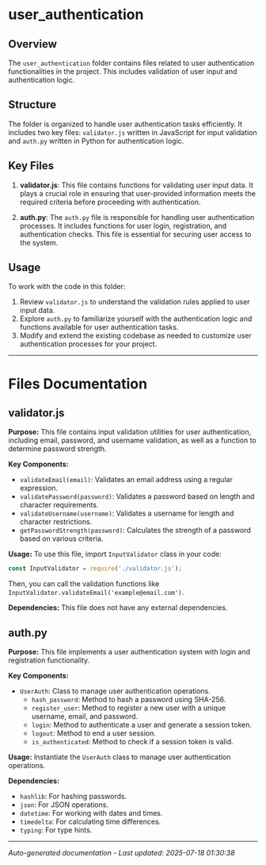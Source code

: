 # user_authentication

## Overview
The `user_authentication` folder contains files related to user authentication functionalities in the project. This includes validation of user input and authentication logic.

## Structure
The folder is organized to handle user authentication tasks efficiently. It includes two key files: `validator.js` written in JavaScript for input validation and `auth.py` written in Python for authentication logic.

## Key Files
1. **validator.js**: This file contains functions for validating user input data. It plays a crucial role in ensuring that user-provided information meets the required criteria before proceeding with authentication.
   
2. **auth.py**: The `auth.py` file is responsible for handling user authentication processes. It includes functions for user login, registration, and authentication checks. This file is essential for securing user access to the system.

## Usage
To work with the code in this folder:
1. Review `validator.js` to understand the validation rules applied to user input data.
2. Explore `auth.py` to familiarize yourself with the authentication logic and functions available for user authentication tasks.
3. Modify and extend the existing codebase as needed to customize user authentication processes for your project.

---

# Files Documentation

## validator.js

**Purpose:** This file contains input validation utilities for user authentication, including email, password, and username validation, as well as a function to determine password strength.

**Key Components:**
- `validateEmail(email)`: Validates an email address using a regular expression.
- `validatePassword(password)`: Validates a password based on length and character requirements.
- `validateUsername(username)`: Validates a username for length and character restrictions.
- `getPasswordStrength(password)`: Calculates the strength of a password based on various criteria.

**Usage:** To use this file, import `InputValidator` class in your code:
```javascript
const InputValidator = require('./validator.js');
```
Then, you can call the validation functions like `InputValidator.validateEmail('example@email.com')`.

**Dependencies:** This file does not have any external dependencies.

## auth.py

**Purpose:** This file implements a user authentication system with login and registration functionality.

**Key Components:**
- `UserAuth`: Class to manage user authentication operations.
  - `hash_password`: Method to hash a password using SHA-256.
  - `register_user`: Method to register a new user with a unique username, email, and password.
  - `login`: Method to authenticate a user and generate a session token.
  - `logout`: Method to end a user session.
  - `is_authenticated`: Method to check if a session token is valid.

**Usage:** Instantiate the `UserAuth` class to manage user authentication operations.

**Dependencies:** 
- `hashlib`: For hashing passwords.
- `json`: For JSON operations.
- `datetime`: For working with dates and times.
- `timedelta`: For calculating time differences.
- `typing`: For type hints.

---
*Auto-generated documentation - Last updated: 2025-07-18 01:30:38*
